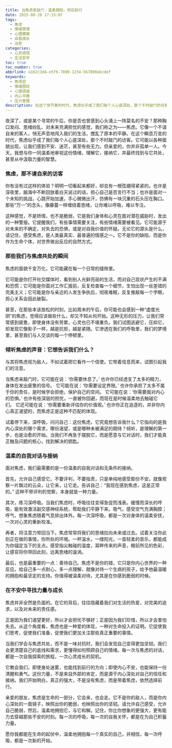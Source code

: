 ```yaml
---
title: 当焦虑来敲门：温柔拥抱，然后前行
date: 2025-08-28 17:15:07
tags:
  - 焦虑
  - 情绪管理
  - 心理健康
  - 自我成长
  - 治愈
categories:
  - 心灵感悟
  - 生活哲学
toc: true
toc_number: true
abbrlink: a1b2c3d4-e5f6-7890-1234-567890abcdef
keywords:
  - 焦虑症
  - 情绪困扰
  - 心理调适
  - 内心平静
  - 压力管理
description: 在这个快节奏的时代，焦虑似乎成了我们每个人心底深处，那个不时敲门的访客。它可能以各种面貌出现，让我们感到不安、迷茫，甚至有些无力。但亲爱的，你并非孤单一人。这篇文章，想与你一同温柔地审视这份情绪，理解它，接纳它，并最终找到与它共处，甚至从中汲取力量的智慧。愿我们都能在不安中，寻得内心的平静与前行的勇气。
---
```


夜深了，或是某个寻常的午后，你是否也曾感到心头涌上一阵莫名的不安？那种胸口发闷、思绪纷乱、对未来充满担忧的感觉，我们称之为——焦虑。它像一个不请自来的客人，悄无声息地闯入我们的生活，搅乱了原本的平静。在这个瞬息万变的时代，焦虑似乎成了我们每个人心底深处，那个不时敲门的访客。它可能以各种面貌出现，让我们感到不安、迷茫，甚至有些无力。但亲爱的，你并非孤单一人。今天，我想与你一同温柔地审视这份情绪，理解它，接纳它，并最终找到与它共处，甚至从中汲取力量的智慧。

### 焦虑，那不请自来的访客

你有没有过这样的体验？明明一切看起来都好，却总有一根弦绷得紧紧的。也许是深夜里，脑海中不断回放着白天说过的话，担心自己是否言行不当；也许是面对一个未知的挑战，心跳开始加速，手心微微出汗，仿佛有一块沉重的石头压在胸口。那些“万一”的念头，像藤蔓一样缠绕着思绪，让你难以呼吸，难以专注。

这种感觉，不是矫情，也不是脆弱，它是我们身体和心灵在面对潜在威胁时，发出的一种警报。它提醒我们，有些事情需要关注，有些情绪需要被看见。它可能源于对未来的不确定，对失去的恐惧，或是对自我价值的怀疑。无论它的源头是什么，请记住，感受焦虑，是人类最真实、最普遍的情感之一。它不是你的缺陷，而是你作为生命个体，对世界做出反应的自然方式。

### 那些我们与焦虑共处的瞬间

焦虑的面貌千变万化，它可能藏在每一个日常的缝隙里。

它可能是你打开社交媒体时，看到别人光鲜亮丽的生活，而对自己现状产生的不满和恐慌；它可能是你面对工作汇报前，反复检查每一个细节，生怕出现一丝差错的完美主义；它可能是你与亲近的人发生争执后，彻夜难眠，反复推敲每一个字眼，担心关系会因此破裂。

甚至，在那些本该放松的时刻，比如周末的午后，你可能也会感到一种“虚度光阴”的焦虑，觉得应该做些什么，却又不知从何开始。这种无形的压力，让我们常常感到疲惫，即使身体没有劳累，心灵也已不堪重负。我们试图逃避它，压抑它，却发现它像影子一样，越是抗拒，越是紧随。它渗透在我们的呼吸里，我们的梦境里，甚至我们与人交谈的每一个停顿里。

### 倾听焦虑的声音：它想告诉我们什么？

与其将焦虑视为敌人，不如试着把它看作一个信使。它带着信息而来，试图引起我们的注意。

当焦虑来敲门时，它可能在说：‘你需要休息了。’ 也许你已经透支了太多的精力，身体在发出疲惫的信号。
它可能在说：‘你需要设定界限。’ 也许你承担了太多不属于你的责任，是时候学会拒绝，保护自己的空间。
它可能在说：‘你需要面对内心的恐惧。’ 也许有些深层的担忧，一直被你回避，而现在是时候温柔地去触碰它们。
它还可能在说：‘你需要重新评估你的价值观。’ 也许你正在追逐的，并非你内心真正渴望的，而焦虑正是这种不匹配的体现。

试着停下来，深呼吸，问问自己：这份焦虑，它究竟想告诉我什么？它指向的是我内心深处的哪个需求，哪份渴望，或是哪种未被满足的期待？倾听，是理解的第一步，也是治愈的开始。当我们不再急于摆脱它，而是愿意与它对话时，我们才能真正触及问题的核心，找到解决的钥匙。

### 温柔的自我对话与接纳

面对焦虑，我们最需要的是一份温柔的自我对话和无条件的接纳。

首先，允许自己感受它。不要评判，不要指责，只是单纯地感受那份不安。就像观察一片飘过的云朵，让它来，让它走。告诉自己：“我现在感到焦虑，这是正常的。” 这种不带评判的觉察，本身就是一种力量。

其次，练习深呼吸。当我们焦虑时，呼吸往往变得急促而浅表。缓慢而深长的呼吸，能有效激活副交感神经系统，帮助我们平静下来。吸气，感受空气充满胸腔；呼气，想象焦虑随着气息排出体外。每一次深呼吸，都是一次对身体的温柔安抚，一次对心灵的重新校准。

再者，将注意力带回当下。焦虑常常将我们的思绪拉向未来或过去。试着关注你此刻正在做的事情，你所处的环境。一杯温水，一缕阳光，一首轻柔的音乐，都能成为你锚定当下的支点。感受指尖触碰的温度，耳畔传来的声音，眼前所见的色彩，让感官将你带回此刻，远离思绪的漩涡。

最后，也是最重要的一点：善待自己。焦虑不是你的错，它只是你内心世界的一种反应。给自己多一点耐心，多一点理解，就像对待一个生病的孩子，给予他最温暖的拥抱和最坚定的支持。你值得被温柔对待，尤其是在你感到脆弱的时候。

### 在不安中寻找力量与成长

焦虑并非全然是负面的。在它的背后，往往隐藏着我们对生活的热爱，对完美的追求，以及对未来的责任感。

正是因为我们渴望更好，所以才会担忧不够好；正是因为我们珍惜，所以才会害怕失去。从这个角度看，焦虑也是一种爱的体现，一种对生命投入的证明。它促使我们思考，促使我们准备，促使我们更加关注那些真正重要的事情。

当我们学会与焦虑共处，而不是一味对抗时，我们会发现自己变得更加坚韧。我们会更清楚自己的底线和需求，更懂得如何照顾自己的情绪。每一次与焦虑的对话，都是一次自我探索的旅程，一次心灵成长的契机。

它教会我们，即使身处迷雾，也能找到前行的方向；即使内心不安，也能保持一份清醒和勇气。这份力量，不是来自外部的肯定，而是源于内心深处对自己的信任和接纳。我们开始明白，真正的强大，不是没有焦虑，而是带着焦虑，依然选择前行。

亲爱的朋友，焦虑是生命的一部分，它会来，也会走。它不是你的敌人，而是你内心深处的一面镜子，映照出你的脆弱，也映照出你的坚韧。请允许自己感受，允许自己脆弱，然后，温柔地拥抱它，与它和解。记住，你比你想象的更强大，更有能力去穿越那些不安的时刻。每一次的呼吸，每一次的自我关怀，都是在为自己积蓄力量。

愿你我都能在生命的起伏中，温柔地拥抱每一个真实的自己，并相信，每一次呼吸，都是一次新的开始。
